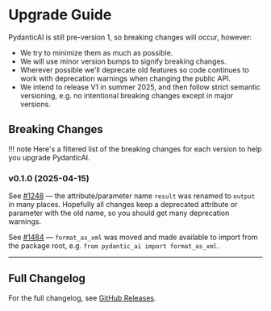 # Upgrade Guide

PydanticAI is still pre-version 1, so breaking changes will occur, however:

- We try to minimize them as much as possible.
- We will use minor version bumps to signify breaking changes.
- Wherever possible we'll deprecate old features so code continues to work with deprecation warnings when changing the public API.
- We intend to release V1 in summer 2025, and then follow strict semantic versioning, e.g. no intentional breaking changes except in major versions.

## Breaking Changes

!!! note
    Here's a filtered list of the breaking changes for each version to help you upgrade PydanticAI.

### v0.1.0 (2025-04-15)

See [#1248](https://github.com/pydantic/pydantic-ai/pull/1248) — the attribute/parameter name `result` was renamed to `output` in many places. Hopefully all changes keep a deprecated attribute or parameter with the old name, so you should get many deprecation warnings.

See [#1484](https://github.com/pydantic/pydantic-ai/pull/1484) — `format_as_xml` was moved and made available to import from the package root, e.g. `from pydantic_ai import format_as_xml`.

---

## Full Changelog

<div id="display-changelog">
  For the full changelog, see <a href="https://github.com/pydantic/pydantic-ai/releases">GitHub Releases</a>.
</div>

<script>
  async function getChangelog() {
    const r = await fetch('/changelog.html');
    if (r.ok) {
      document.getElementById('display-changelog').innerHTML = await r.text();
    }
  }
  getChangelog();
</script>

